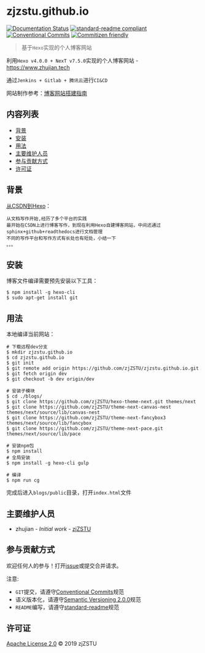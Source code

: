 
# zjzstu.github.io

[![Documentation Status](https://readthedocs.org/projects/blog-website-building-guide/badge/?version=latest)](https://blog-website-building-guide.readthedocs.io/zh_CN/latest/?badge=latest) [![standard-readme compliant](https://img.shields.io/badge/standard--readme-OK-green.svg?style=flat-square)](https://github.com/RichardLitt/standard-readme) [![Conventional Commits](https://img.shields.io/badge/Conventional%20Commits-1.0.0-yellow.svg)](https://conventionalcommits.org) [![Commitizen friendly](https://img.shields.io/badge/commitizen-friendly-brightgreen.svg)](http://commitizen.github.io/cz-cli/)

> 基于`Hexo`实现的个人博客网站

利用`Hexo v4.0.0 + NexT v7.5.0`实现的个人博客网站 - https://www.zhujian.tech

通过`Jenkins + Gitlab + 腾讯云`进行`CI&CD`

网站制作参考：[博客网站搭建指南](https://blog-website-building-guide.readthedocs.io/zh_CN/latest/?badge=latest)

## 内容列表

- [背景](#背景)
- [安装](#安装)
- [用法](#用法)
- [主要维护人员](#主要维护人员)
- [参与贡献方式](#参与贡献方式)
- [许可证](#许可证)

## 背景

[从CSDN到Hexo](https://www.zhujian.tech/posts/359e7c3c.html)：

    从文档写作开始,经历了多个平台的实践
    最开始在CSDN上进行博客写作，到现在利用Hexo自建博客网站，中间还通过sphinx+github+readthedocs进行文档管理
    不同的写作平台和写作方式有长处也有短处，小结一下
    。。。

## 安装

博客文件编译需要预先安装以下工具：

```
$ npm install -g hexo-cli
$ sudo apt-get install git
```

## 用法

本地编译当前网站：

```
# 下载远程dev分支
$ mkdir zjzstu.github.io
$ cd zjzstu.github.io
$ git init
$ git remote add origin https://github.com/zjZSTU/zjzstu.github.io.git
$ git fetch origin dev
$ git checkout -b dev origin/dev

# 安装子模块
$ cd ./blogs/
$ git clone https://github.com/zjZSTU/hexo-theme-next.git themes/next
$ git clone https://github.com/zjZSTU/theme-next-canvas-nest themes/next/source/lib/canvas-nest
$ git clone https://github.com/zjZSTU/theme-next-fancybox3 themes/next/source/lib/fancybox
$ git clone https://github.com/zjZSTU/theme-next-pace.git themes/next/source/lib/pace

# 安装npm包
$ npm install
# 全局安装
$ npm install -g hexo-cli gulp

# 编译
$ npm run cg
```

完成后进入`blogs/public`目录，打开`index.html`文件

## 主要维护人员

* zhujian - *Initial work* - [zjZSTU](https://github.com/zjZSTU)

## 参与贡献方式

欢迎任何人的参与！打开[issue](https://github.com/zjZSTU/zjzstu.github.com/issues)或提交合并请求。

注意:

* `GIT`提交，请遵守[Conventional Commits](https://www.conventionalcommits.org/en/v1.0.0-beta.4/)规范
* 语义版本化，请遵守[Semantic Versioning 2.0.0](https://semver.org)规范
* `README`编写，请遵守[standard-readme](https://github.com/RichardLitt/standard-readme)规范

## 许可证

[Apache License 2.0](LICENSE) © 2019 zjZSTU
